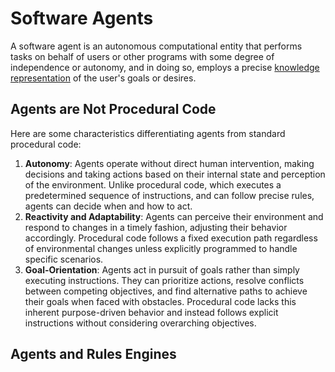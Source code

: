 # Software Agents

A software agent is an autonomous computational entity that performs tasks on behalf of users or other programs with some degree of independence or autonomy, and in doing so, employs a precise [knowledge representation](../glossary.md#knowledge-representation) of the user's goals or desires.

## Agents are Not Procedural Code

Here are some characteristics differentiating agents from standard
procedural code:

1.  **Autonomy**: Agents operate without direct human intervention, making decisions and taking actions based on their internal state and perception of the environment. Unlike procedural code, which executes a predetermined sequence of instructions, and can follow precise rules, agents can decide when and how to act.
2.  **Reactivity and Adaptability**: Agents can perceive their environment and respond to changes in a timely fashion, adjusting their behavior accordingly. Procedural code follows a fixed execution path regardless of environmental changes unless explicitly programmed to handle specific scenarios.
3.  **Goal-Orientation**: Agents act in pursuit of goals rather than simply executing instructions. They can prioritize actions, resolve conflicts between competing objectives, and find alternative paths to achieve their goals when faced with obstacles. Procedural code lacks this inherent purpose-driven behavior and instead follows explicit instructions without considering overarching objectives.

## Agents and Rules Engines


